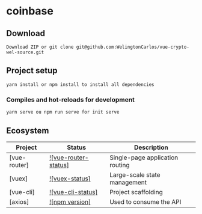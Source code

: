 # coinbase

## Download

```
Download ZIP or git clone git@github.com:WelingtonCarlos/vue-crypto-wel-source.git
```

## Project setup

```
yarn install or npm install to install all dependencies
```

### Compiles and hot-reloads for development

```
yarn serve ou npm run serve for init serve
```

## Ecosystem

| Project      | Status                                     | Description                     |
| ------------ | ------------------------------------------ | ------------------------------- |
| [vue-router] | [![vue-router-status]][vue-router-package] | Single-page application routing |
| [vuex]       | [![vuex-status]][vuex-package]             | Large-scale state management    |
| [vue-cli]    | [![vue-cli-status]][vue-cli-package]       | Project scaffolding             |
| [axios]      | [![npm version]][axios-package]            | Used to consume the API         |

[vue-router-package]: https://www.npmjs.com/package/vue-router
[vuex-package]: https://www.npmjs.com/package/vuex
[vue-cli-package]: https://www.npmjs.com/package/@vue/cli
[axios-package]: https://www.npmjs.org/package/axios
